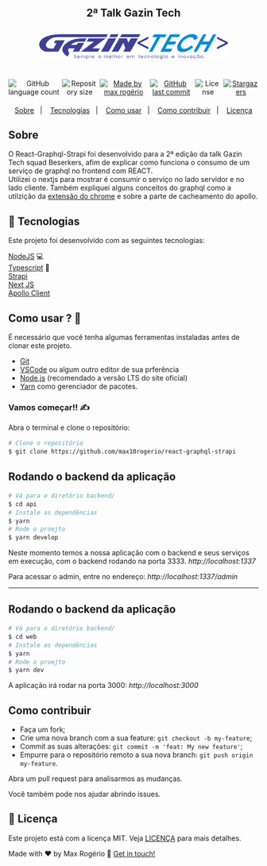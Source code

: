 <h2 align="center">
2ª Talk Gazin Tech
</h2>

<h2 align="center" style="margin-top: 30px">
    <img src="./assets/logo-gazin-tech.png" width="380px" />
</h2>

<br/>

<div align="center" style="display: flex; justify-content: center; gap: 5px; margin-bottom: 20px;">
  <img alt="GitHub language count" src="https://img.shields.io/github/languages/count/max10rogerio/react-graphql-strapi?color=%2304D361">

  <img alt="Repository size" src="https://img.shields.io/github/repo-size/max10rogerio/react-graphql-strapi">
	
  <a href="https://www.linkedin.com/in/max-rogerio/">
    <img alt="Made by max rogério" src="https://img.shields.io/badge/made%20by-max rogerio-%2304D361">
  </a>

  <a href="https://github.com/max10rogerio/react-graphql-strapi/commits/master">
    <img alt="GitHub last commit" src="https://img.shields.io/github/last-commit/max10rogerio/react-graphql-strapi">
  </a>

  <img alt="License" src="https://img.shields.io/badge/license-MIT-brightgreen">
   <a href="https://github.com/max10rogerio/react-graphql-strapi/stargazers">
    <img alt="Stargazers" src="https://img.shields.io/github/stars/max10rogerio/react-graphql-strapi?style=social">
  </a>
</div>

<p align="center">
  <a href="#sobre">Sobre</a>&nbsp;&nbsp;&nbsp;|&nbsp;&nbsp;&nbsp;
  <a href="#rocket-tecnologias">Tecnologias</a>&nbsp;&nbsp;&nbsp;|&nbsp;&nbsp;&nbsp;
  <a href="#como-usar--">Como usar</a>&nbsp;&nbsp;&nbsp;|&nbsp;&nbsp;&nbsp;
  <a href="#como-contribuir">Como contribuir</a>&nbsp;&nbsp;&nbsp;|&nbsp;&nbsp;&nbsp;
  <a href="#memo-licença">Licença</a>
</p>

## Sobre

O React-Graphql-Strapi foi desenvolvido para a 2ª edição da talk Gazin Tech squad Beserkers, afim de explicar como funciona o consumo de um serviço de graphql no frontend com REACT.</br>
Utilizei o nextjs para mostrar é consumir o serviço no lado servidor e no lado cliente.
Também expliquei alguns conceitos do graphql como a utilzição da [extensão do chrome](https://chrome.google.com/webstore/detail/apollo-client-devtools/jdkknkkbebbapilgoeccciglkfbmbnfm) e sobre a parte de cacheamento do apollo.

## :rocket: Tecnologias

Este projeto foi desenvolvido com as seguintes tecnologias:

[NodeJS][nodejs] 💻 </br>
[Typescript][typescript] 📘 </br>
[Strapi][strapi] </br>
[Next JS][nextjs] </br>
[Apollo Client][apollo-client] </br>

## Como usar ? 🤔

É necessário que você tenha algumas ferramentas instaladas antes de clonar este projeto.

- [Git](https://git-scm.com)
- [VSCode](https://code.visualstudio.com/) ou algum outro editor de sua prferência
- [Node.js](https://nodejs.org/) (recomendado a versão LTS do site oficial)
- [Yarn](https://yarnpkg.com/) como gerenciador de pacotes.

### Vamos começar!! ✍

Abra o terminal e clone o repositório:

```bash
# Clone o repositório
$ git clone https://github.com/max10rogerio/react-graphql-strapi
```

## Rodando o backend da aplicação

```bash
# Vá para o diretório backend/
$ cd api
# Instale as dependências
$ yarn
# Rode o proejto
$ yarn develop
```

Neste momento temos a nossa aplicação com o backend e seus serviços em execução, com o backend rodando na porta 3333. _http://localhost:1337_

Para acessar o admin, entre no endereço: _http://localhost:1337/admin_

---

## Rodando o backend da aplicação

```bash
# Vá para o diretório backend/
$ cd web
# Instale as dependências
$ yarn
# Rode o proejto
$ yarn dev
```

A aplicação irá rodar na porta 3000: _http://localhost:3000_

## Como contribuir

- Faça um fork;
- Crie uma nova branch com a sua feature: `git checkout -b my-feature`;
- Commit as suas alterações: `git commit -m 'feat: My new feature'`;
- Empurre para o repositório remoto a sua nova branch: `git push origin my-feature`.

Abra um pull request para analisarmos as mudanças.

Você também pode nos ajudar abrindo issues.

## :memo: Licença

Este projeto está com a licença MIT. Veja [LICENÇA](https://github.com/max10rogerio/react-graphql-strapi/blob/main/LICENSE) para mais detalhes.

Made with ♥ by Max Rogério :wave: [Get in touch!](https://www.linkedin.com/in/max-rogerio/)

[typescript]: https://www.typescriptlang.org/
[apollo-client]: https://www.apollographql.com/docs/react/
[nodejs]: https://nodejs.org/en/
[nextjs]: https://nextjs.org/docs/getting-started
[strapi]: https://strapi.io/documentation/developer-docs/latest/getting-started/introduction.html
